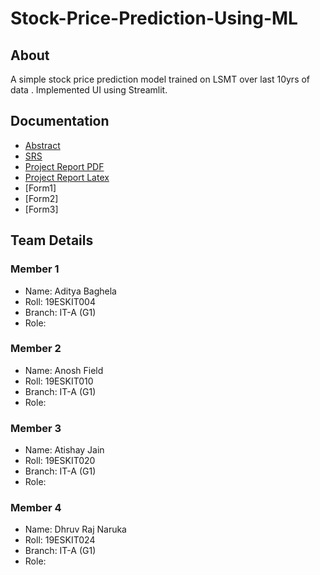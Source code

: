 # Stock-Price-Prediction-Using-ML

## About
A simple stock price prediction model trained on LSMT over last 10yrs of data . Implemented UI using Streamlit.

## Documentation

- [Abstract](https://github.com/aadi11git/Stock-Price-Prediction-Using-ML/blob/main/docs/Abstract%20%20Stock%20Price%20Prediction%20Using%20Machine%20Learning.pdf)
- [SRS](https://github.com/aadi11git/Stock-Price-Prediction-Using-ML/blob/main/docs/SRS%20-%20Stock%20Price%20Prediction%20Using%20Machine%20Learning.pdf)
- [Project Report PDF](https://github.com/aadi11git/Stock-Price-Prediction-Using-ML/blob/main/docs/ProjectReport%20-%20Stock%20Price%20Prediction%20Using%20Machine%20Learning.pdf)
- [Project Report Latex](https://github.com/aadi11git/Stock-Price-Prediction-Using-ML/blob/main/docs/ProjectReport%20-%20Stock%20Price%20Prediction%20Using%20Machine%20Learning.zip)
- [Form1]
- [Form2]
- [Form3]

## Team Details
### Member 1
- Name: Aditya Baghela
- Roll: 19ESKIT004
- Branch: IT-A (G1)
- Role: 

### Member 2
- Name: Anosh Field
- Roll: 19ESKIT010
- Branch: IT-A (G1)
- Role: 

### Member 3
- Name: Atishay Jain
- Roll: 19ESKIT020
- Branch: IT-A (G1)
- Role: 

### Member 4
- Name: Dhruv Raj Naruka
- Roll: 19ESKIT024
- Branch: IT-A (G1)
- Role: 
